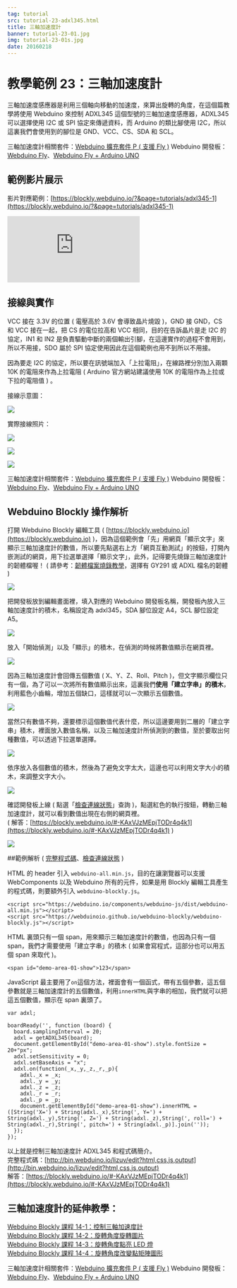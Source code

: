 ```yaml
---
tag: tutorial
src: tutorial-23-adxl345.html
title: 三軸加速度計 
banner: tutorial-23-01.jpg
img: tutorial-23-01s.jpg
date: 20160218
---
```


<!-- @@master  = ../../_layout.html-->

<!-- @@block  =  meta-->

<title>教學範例 23：三軸加速度計 :::: Webduino = Web × Arduino</title>

<meta name="description" content="三軸加速度感應器是利用三個軸向移動的加速度，來算出旋轉的角度，在這個篇教學將使用 Webduino 來控制 ADXL345 這個型號的三軸加速度感應器，ADXL345 可以選擇使用 I2C 或 SPI 協定來傳遞資料，而 Arduino 的類比腳使用 I2C，所以這裏我們會使用到的腳位是 GND、VCC、CS、SDA 和 SCL。">

<meta itemprop="description" content="三軸加速度感應器是利用三個軸向移動的加速度，來算出旋轉的角度，在這個篇教學將使用 Webduino 來控制 ADXL345 這個型號的三軸加速度感應器，ADXL345 可以選擇使用 I2C 或 SPI 協定來傳遞資料，而 Arduino 的類比腳使用 I2C，所以這裏我們會使用到的腳位是 GND、VCC、CS、SDA 和 SCL。">

<meta property="og:description" content="三軸加速度感應器是利用三個軸向移動的加速度，來算出旋轉的角度，在這個篇教學將使用 Webduino 來控制 ADXL345 這個型號的三軸加速度感應器，ADXL345 可以選擇使用 I2C 或 SPI 協定來傳遞資料，而 Arduino 的類比腳使用 I2C，所以這裏我們會使用到的腳位是 GND、VCC、CS、SDA 和 SCL。">

<meta property="og:title" content="教學範例 23：三軸加速度計" >

<meta property="og:url" content="https://webduino.io/tutorials/tutorial-23-adxl345.html">

<meta property="og:image" content="https://webduino.io/img/tutorials/tutorial-23-01s.jpg">

<meta itemprop="image" content="https://webduino.io/img/tutorials/tutorial-23-01s.jpg">

<include src="../_include-tutorials.html"></include>

<!-- @@close-->

<!-- @@block  =  preAndNext-->

<include src="../_include-tutorials-content.html"></include>

<!-- @@close-->

<!-- @@block  =  tutorials-->

# 教學範例 23：三軸加速度計

三軸加速度感應器是利用三個軸向移動的加速度，來算出旋轉的角度，在這個篇教學將使用 Webduino 來控制 ADXL345 這個型號的三軸加速度感應器，ADXL345 可以選擇使用 I2C 或 SPI 協定來傳遞資料，而 Arduino 的類比腳使用 I2C，所以這裏我們會使用到的腳位是 GND、VCC、CS、SDA 和 SCL。

<div class="buy-this">
	<span>三軸加速度計相關套件：<a href="https://webduino.io/buy/webduino-expansion-p.html" target="_blank">Webduino 擴充套件 P ( 支援 Fly )</a></span>
	<span>Webduino 開發板：<a href="https://webduino.io/buy/component-webduino-fly.html" target="_blank">Webduino Fly</a>、<a href="https://webduino.io/buy/component-webduino-uno-fly.html" target="_blank">Webduino Fly + Arduino UNO</a></span>
</div>

## 範例影片展示

影片對應範例：[https://blockly.webduino.io/?&page=tutorials/adxl345-1](https://blockly.webduino.io/?&page=tutorials/adxl345-1)  

<iframe class="youtube" src="https://www.youtube.com/embed/SH4-Z7E1DZc" frameborder="0" allowfullscreen></iframe>

## 接線與實作

VCC 接在 3.3V 的位置 ( 電壓高於 3.6V 會導致晶片燒毀 )，GND 接 GND，CS 和 VCC 接在一起，把  CS 的電位拉高和 VCC 相同，目的在告訴晶片是走 I2C 的協定，IN1 和 IN2 是負責驅動中斷的兩個輸出引腳，在這邊實作的過程不會用到，所以不用接，SDO 屬於 SPI 協定使用因此在這個範例也用不到所以不用接。

因為要走 I2C 的協定，所以要在訊號端加入「上拉電阻」，在線路裡分別加入兩顆 10K 的電阻來作為上拉電阻 ( Arduino 官方網站建議使用 10K 的電阻作為上拉或下拉的電阻值 ) 。

接線示意圖：

![](../img/tutorials/tutorial-23-02.jpg)

實際接線照片：

![](../img/tutorials/tutorial-23-03.jpg)

![](../img/tutorials/tutorial-23-04.jpg)

![](../img/tutorials/tutorial-23-05.jpg)

<div class="buy-this">
	<span>三軸加速度計相關套件：<a href="https://webduino.io/buy/webduino-expansion-p.html" target="_blank">Webduino 擴充套件 P ( 支援 Fly )</a></span>
	<span>Webduino 開發板：<a href="https://webduino.io/buy/component-webduino-fly.html" target="_blank">Webduino Fly</a>、<a href="https://webduino.io/buy/component-webduino-uno-fly.html" target="_blank">Webduino Fly + Arduino UNO</a></span>
</div>

## Webduino Blockly 操作解析

打開 Webduino Blockly 編輯工具 ( [https://blockly.webduino.io](https://blockly.webduino.io) )，因為這個範例會「先」用網頁「顯示文字」來顯示三軸加速度計的數值，所以要先點選右上方「網頁互動測試」的按鈕，打開內嵌測試的網頁，用下拉選單選擇「顯示文字」，此外，記得要先燒錄三軸加速度計的韌體檔喔！ ( 請參考：[韌體檔案燒錄教學](https://webduino.io/tutorials/info-07-arduino-ino.html)，選擇有 GY291 或 ADXL 檔名的韌體 )

![](../img/tutorials/tutorial-23-06.jpg)

把開發板放到編輯畫面裡，填入對應的 Webduino 開發板名稱，開發板內放入三軸加速度計的積木，名稱設定為 adxl345，SDA 腳位設定 A4，SCL 腳位設定 A5。

![](../img/tutorials/tutorial-23-07.jpg)

放入「開始偵測」以及「顯示」的積木，在偵測的時候將數值顯示在網頁裡。

![](../img/tutorials/tutorial-23-08.jpg)

因為三軸加速度計會回傳五個數值 ( X、Y、Z、Roll、Pitch )，但文字顯示欄位只有一個，為了可以一次將所有數值顯示出來，這裏我們**使用「建立字串」的積木**，利用藍色小齒輪，增加五個缺口，這樣就可以一次顯示五個數值。

![](../img/tutorials/tutorial-23-09.jpg)

當然只有數值不夠，還要標示這個數值代表什麼，所以這邊要用到二層的「建立字串」積木，裡面放入數值名稱，以及三軸加速度計所偵測到的數值，至於要取出何種數值，可以透過下拉選單選擇。

![](../img/tutorials/tutorial-23-10.jpg)

依序放入各個數值的積木，然後為了避免文字太大，這邊也可以利用文字大小的積木，來調整文字大小。

![](../img/tutorials/tutorial-23-11.jpg)

確認開發板上線 ( 點選「[檢查連線狀態](https://webduino.io/device.html)」查詢 )，點選紅色的執行按鈕，轉動三軸加速度計，就可以看到數值出現在右側的網頁裡。  
( 解答：[https://blockly.webduino.io/#-KAxVJzMEpjTODr4q4k1](https://blockly.webduino.io/#-KAxVJzMEpjTODr4q4k1) )

![](../img/tutorials/tutorial-23-12.jpg)

##範例解析 ( [完整程式碼](http://bin.webduino.io/lizuv/edit?html,css,js,output)、[檢查連線狀態](https://webduino.io/device.html) )

HTML 的 header 引入 `webduino-all.min.js`，目的在讓瀏覽器可以支援 WebComponents 以及 Webduino 所有的元件，如果是用 Blockly 編輯工具產生的程式碼，則要額外引入 `webduino-blockly.js`。

	<script src="https://webduino.io/components/webduino-js/dist/webduino-all.min.js"></script>
	<script src="https://webduinoio.github.io/webduino-blockly/webduino-blockly.js"></script>

HTML 裏頭只有一個 span，用來顯示三軸加速度計的數值，也因為只有一個 span，我們才需要使用「建立字串」的積木 ( 如果會寫程式，這部分也可以用五個 span 來取代 )。

	<span id="demo-area-01-show">123</span>

JavaScript 最主要用了`on`這個方法，裡面會有一個函式，帶有五個參數，這五個參數就是三軸加速度計的五個數值，利用`innerHTML`與字串的相加，我們就可以把這五個數值，顯示在 span 裏頭了。

	var adxl;

	boardReady('', function (board) {
	  board.samplingInterval = 20;
	  adxl = getADXL345(board);
	  document.getElementById("demo-area-01-show").style.fontSize = 20+"px";
	  adxl.setSensitivity = 0;
	  adxl.setBaseAxis = "x";
	  adxl.on(function(_x,_y,_z,_r,_p){
	    adxl._x = _x;
	    adxl._y = _y;
	    adxl._z = _z;
	    adxl._r = _r;
	    adxl._p = _p;
	    document.getElementById("demo-area-01-show").innerHTML = ([String('X=') + String(adxl._x),String(', Y=') + String(adxl._y),String(', Z=') + String(adxl._z),String(', roll=') + String(adxl._r),String(', pitch=') + String(adxl._p)].join(''));
	  });
	});

以上就是控制三軸加速度計 ADXL345 和程式碼簡介。   
完整程式碼：[http://bin.webduino.io/lizuv/edit?html,css,js,output](http://bin.webduino.io/lizuv/edit?html,css,js,output)  
解答：[https://blockly.webduino.io/#-KAxVJzMEpjTODr4q4k1](https://blockly.webduino.io/#-KAxVJzMEpjTODr4q4k1)

## 三軸加速度計的延伸教學：

[Webduino Blockly 課程 14-1：控制三軸加速度計](https://blockly.webduino.io/?lang=zh-hant&page=tutorials/adxl345-1#-K0pl9rB2TohBuBnorit)  
[Webduino Blockly 課程 14-2：旋轉角度旋轉圖片](https://blockly.webduino.io/?lang=zh-hant&page=tutorials/adxl345-2#-K0q9iZQIPc-9eLg9k2f)  
[Webduino Blockly 課程 14-3：旋轉角度點亮 LED 燈](https://blockly.webduino.io/?lang=zh-hant&page=tutorials/adxl345-3#-K0qEX3wukvZgtnn817T)  
[Webduino Blockly 課程 14-4：旋轉角度改變點矩陣圖形](https://blockly.webduino.io/?lang=zh-hant&page=tutorials/adxl345-4#-K0qKebEHBdfd19FzAvZ)

<div class="buy-this">
	<span>三軸加速度計相關套件：<a href="https://webduino.io/buy/webduino-expansion-p.html" target="_blank">Webduino 擴充套件 P ( 支援 Fly )</a></span>
	<span>Webduino 開發板：<a href="https://webduino.io/buy/component-webduino-fly.html" target="_blank">Webduino Fly</a>、<a href="https://webduino.io/buy/component-webduino-uno-fly.html" target="_blank">Webduino Fly + Arduino UNO</a></span>
</div>


<!-- @@close-->